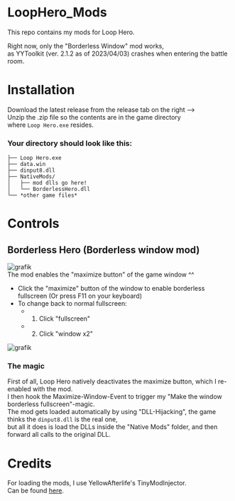 # LoopHero_Mods

This repo contains my mods for Loop Hero.

Right now, only the "Borderless Window" mod works, <br>
as YYToolkit (ver. 2.1.2 as of 2023/04/03) crashes when entering the battle room.<br>

# Installation

Download the latest release from the release tab on the right --><br>
Unzip the .zip file so the contents are in the game directory<br>
where `Loop Hero.exe` resides.<br>

### Your directory should look like this:<br>
```
├── Loop Hero.exe
├── data.win
├── dinput8.dll
├── NativeMods/
│   ├── mod dlls go here!
│   └── BorderlessHero.dll
└── *other game files*
```
# Controls
## Borderless Hero (Borderless window mod)
![grafik](https://user-images.githubusercontent.com/56673835/229794941-73488396-fcb6-4894-8698-a7bfeba6b8e8.png)
<br>
The mod enables the "maximize button" of the game window ^^
- Click the "maximize" button of the window to enable borderless fullscreen (Or press F11 on your keyboard)
- To change back to normal fullscreen:
  - 1. Click "fullscreen"
  - 2. Click "window x2"

![grafik](https://user-images.githubusercontent.com/56673835/229796072-790944ee-ef0e-457e-ad41-eee2d4c77832.png)

### The magic

First of all, Loop Hero natively deactivates the maximize button, which I re-enabled with the mod.<br>
I then hook the Maximize-Window-Event to trigger my "Make the window borderless fullscreen"-magic.<br>
The mod gets loaded automatically by using "DLL-Hijacking", the game thinks the `dinput8.dll` is the real one,<br>but all it does is load the DLLs inside the "Native Mods" folder, and then forward all calls to the original DLL.<br>



# Credits

For loading the mods, I use YellowAfterlife's TinyModInjector.<br>
Can be found [here](https://github.com/YAL-Game-Tools/TinyModInjector "github.com/YAL-Game-Tools/TinyModInjector").
